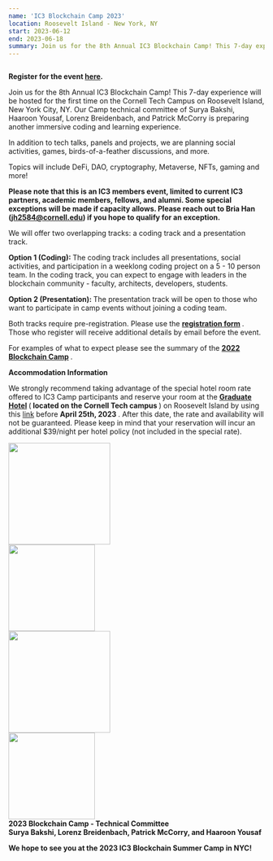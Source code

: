 ```yaml
---
name: 'IC3 Blockchain Camp 2023'
location: Roosevelt Island - New York, NY
start: 2023-06-12
end: 2023-06-18
summary: Join us for the 8th Annual IC3 Blockchain Camp! This 7-day experience will be hosted for the first time on the Cornell Tech Campus on Roosevelt Island in New York, NY. 
---
```


<div class="ui piled segment">
  <img class="ui centered image" src="../images/events/blockchain-camp-2023/ic3 logo new.png" alt="" />
</div>

<strong> Register for the event <a href="https://docs.google.com/forms/d/e/1FAIpQLSd-mrUUoQhlbu9_-6iZ1o_F_VdgRSgef2Ry4O-jQXhXf5d3IA/viewform">here</a>. </strong>

Join us for the 8th Annual IC3 Blockchain Camp! This 7-day experience will be hosted for the first time on the Cornell Tech Campus on Roosevelt Island, New York City, NY. Our Camp technical committee of Surya Bakshi, Haaroon Yousaf, Lorenz Breidenbach, and Patrick McCorry is preparing another immersive coding and learning experience. 

In addition to tech talks, panels and projects, we are planning social activities, games, birds-of-a-feather discussions, and more.

Topics will include DeFi, DAO, cryptography, Metaverse, NFTs, gaming and more! 

<strong> Please note that this is an IC3 members event, limited to current IC3 partners, academic members, fellows, and alumni. Some special exceptions will be made if capacity allows. Please reach out to Bria Han (<a href="mailto:jh2584@cornell.edu">jh2584@cornell.edu</a>) if you hope to qualify for an exception. </strong>

We will offer two overlapping tracks: a coding track and a presentation track.

<strong> Option 1 (Coding): </strong> The coding track includes all presentations, social activities, and participation in a weeklong coding project on a 5 - 10 person team. In the coding track, you can expect to engage with leaders in the blockchain community - faculty, architects, developers, students.

<strong> Option 2 (Presentation): </strong> The presentation track will be open to those who want to participate in camp events without joining a coding team.

Both tracks require pre-registration. Please use the <strong> <a href="https://docs.google.com/forms/d/e/1FAIpQLSd-mrUUoQhlbu9_-6iZ1o_F_VdgRSgef2Ry4O-jQXhXf5d3IA/viewform">registration form</a> </strong>. Those who register will receive additional details by email before the event.

For examples of what to expect please see the summary of the <strong> <a href="https://www.initc3.org/events/2022-08-01-ic3-blockchain-camp-2022">2022 Blockchain Camp</a> </strong>. 

**Accommodation Information**

We strongly recommend taking advantage of the special hotel room rate offered to IC3 Camp participants and reserve your room at the <strong> <a href="https://www.graduatehotels.com/new-york/">Graduate Hotel</a> </strong> (<strong> located on the Cornell Tech campus </strong>) on Roosevelt Island by using this <a href="https://www.graduatehotels.com/new-york/#/booking/step-1?group=202306IC3C">link</a> before <strong> April 25th, 2023 </strong>. After this date, the rate and availability will not be guaranteed. Please keep in mind that your reservation will incur an additional $39/night per hotel policy (not included in the special rate).

<div class="ui center aligned basic segment">
  <div class="ui centered image">
    <img class="ui image" src="../images/events/WinterRetreat2023/bakshi.png" alt="" width="200"/>
  </div>
  <div class="ui centered image">
    <img class="ui image" src="../images/events/WinterRetreat2023/lorenz.jpg" alt="" width="170"/>
  </div>
  <div class="ui centered image">
    <img class="ui image" src="../images/events/WinterRetreat2023/paddy.jpg" alt="" width="200"/>
  </div>
  <div class="ui centered image">
    <img class="ui image" src="../images/events/WinterRetreat2023/haaroon.jpg" alt="" width="170"/>
  </div>
  <div class="ui bottom attached message">
    <strong>2023 Blockchain Camp - Technical Committee<br> 
	    Surya Bakshi, Lorenz Breidenbach, Patrick McCorry, and Haaroon Yousaf</strong><br>
  </div>
</div>  

<strong> We hope to see you at the 2023 IC3 Blockchain Summer Camp in NYC! </strong>
